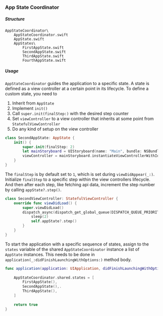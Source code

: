 ### App State Coordinator

##### Structure

```
AppStateCoordinator\
	AppStateCoordinator.swift
	AppState.swift
	AppStates\
		FirstAppState.swift
		SecondAppState.swift	
		ThirdAppState.swift
		FourthAppState.swift			
```

##### Usage

`AppStateCoordinator` guides the application to a specific state. A state is defined as a view controller at a certain point in its lifecycle. To define a custom state, you need to 

1. Inherit from `AppState`
2. Implement `init()`
3. Call `super.init(finalStep:)` with the desired step counter
4. Set `viewController` to a view controller that inherits at some point from `StatefulViewController`
5. Do any kind of setup on the view controller

```Swift
class SecondAppState: AppState {
	init() {
		super.init(finalStep: 2)
		let mainStoryboard = UIStoryboard(name: "Main", bundle: NSBundle.mainBundle())
		viewController = mainStoryboard.instantiateViewControllerWithIdentifier("SecondViewController") as? SecondViewController
	}
}
```

The `finalStep` is by default set to `1`, which is set during `viewDidAppear(_:)`. Initialize `finalStep` to a specific step within the view controllers lifecycle. And then after each step, like fetching api data, increment the step number by calling `appState?.step()`.

```Swift
class SecondViewController: StatefulViewController {
	override func viewDidLoad() {
		super.viewDidLoad()
	    dispatch_async(dispatch_get_global_queue(DISPATCH_QUEUE_PRIORITY_DEFAULT, 0)) {
			sleep(2)
			self.appState?.step()
		}
	}
}
```


To start the application with a specific sequence of states, assign to the `states` variable of the shared `AppStateCoordinator` instance a list of `AppState` instances. This needs to be done in `
application(_:didFinishLaunchingWithOptions:)` method body.

```Swift
func application(application: UIApplication, didFinishLaunchingWithOptions launchOptions: [NSObject: AnyObject]?) -> Bool {
    
	AppStateCoordinator.shared.states = [
		FirstAppState(),
		SecondAppState(),.
		ThirdAppState(),
	]
	
	return true
}
```

